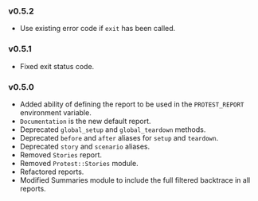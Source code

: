 ### v0.5.2

* Use existing error code if `exit` has been called.

### v0.5.1

* Fixed exit status code.

### v0.5.0

* Added ability of defining the report to be used in the `PROTEST_REPORT`
  environment variable.
* `Documentation` is the new default report.
* Deprecated `global_setup` and `global_teardown` methods.
* Deprecated `before` and `after` aliases for `setup` and `teardown`.
* Deprecated `story` and `scenario` aliases.
* Removed `Stories` report.
* Removed `Protest::Stories` module.
* Refactored reports.
* Modified Summaries module to include the full filtered backtrace in all reports.
